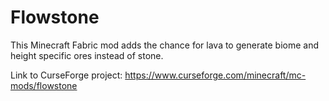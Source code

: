 # Flowstone
This Minecraft Fabric mod adds the chance for lava to generate biome and height specific ores instead of stone.

Link to CurseForge project: https://www.curseforge.com/minecraft/mc-mods/flowstone
